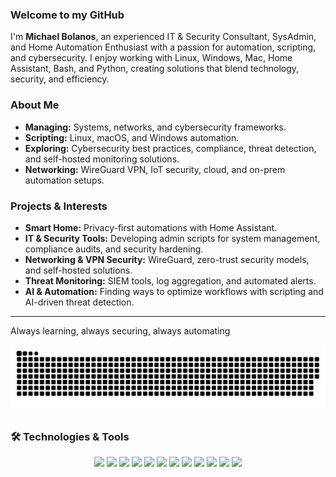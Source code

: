 ### Welcome to my GitHub  

I'm **Michael Bolanos**, an experienced IT & Security Consultant, SysAdmin, and Home Automation Enthusiast with a passion for automation, scripting, and cybersecurity. I enjoy working with Linux, Windows, Mac, Home Assistant, Bash, and Python, creating solutions that blend technology, security, and efficiency.  

### About Me  
- **Managing:**  Systems, networks, and cybersecurity frameworks.  
- **Scripting:**  Linux, macOS, and Windows automation.  
- **Exploring:**  Cybersecurity best practices, compliance, threat detection, and self-hosted monitoring solutions.  
- **Networking:**  WireGuard VPN, IoT security, cloud, and on-prem automation setups.  

### Projects & Interests  
- **Smart Home:**  Privacy-first automations with Home Assistant.  
- **IT & Security Tools:**  Developing admin scripts for system management, compliance audits, and security hardening.  
- **Networking & VPN Security:**  WireGuard, zero-trust security models, and self-hosted solutions.  
- **Threat Monitoring:**  SIEM tools, log aggregation, and automated alerts.  
- **AI & Automation:**  Finding ways to optimize workflows with scripting and AI-driven threat detection.  

---  

Always learning, always securing, always automating 

<picture>
  <source media="(prefers-color-scheme: dark)" srcset="https://raw.githubusercontent.com/michaelbolanos/michaelbolanos/output/github-snake-dark.svg" />
  <source media="(prefers-color-scheme: light)" srcset="https://raw.githubusercontent.com/michaelbolanos/michaelbolanos/output/github-snake.svg" />
  <img alt="github-snake" src="https://raw.githubusercontent.com/michaelbolanos/michaelbolanos/output/github-snake.svg" />
</picture>

### 🛠️ Technologies & Tools  

<p align="center">
  <img src="https://img.shields.io/badge/Linux-FCC624?style=for-the-badge&logo=linux&logoColor=black" />
  <img src="https://img.shields.io/badge/macOS-000000?style=for-the-badge&logo=apple&logoColor=white" />
  <img src="https://img.shields.io/badge/Windows-0078D6?style=for-the-badge&logo=windows&logoColor=white" />
  <img src="https://img.shields.io/badge/Raspberry_Pi-A22846?style=for-the-badge&logo=raspberry-pi&logoColor=white" />
  <img src="https://img.shields.io/badge/Open_Source-3DA639?style=for-the-badge&logo=open-source-initiative&logoColor=white" />
  <img src="https://img.shields.io/badge/Python-3776AB?style=for-the-badge&logo=python&logoColor=white" />
  <img src="https://img.shields.io/badge/Bash-4EAA25?style=for-the-badge&logo=gnu-bash&logoColor=white" />
  <img src="https://img.shields.io/badge/PowerShell-5391FE?style=for-the-badge&logo=powershell&logoColor=white" />
  <img src="https://img.shields.io/badge/Home_Assistant-41BDF5?style=for-the-badge&logo=home-assistant&logoColor=white" />
  <img src="https://img.shields.io/badge/WireGuard-88171A?style=for-the-badge&logo=wireguard&logoColor=white" />
  <img src="https://img.shields.io/badge/Git-F05032?style=for-the-badge&logo=git&logoColor=white" />
  <img src="https://img.shields.io/badge/Ansible-EE0000?style=for-the-badge&logo=ansible&logoColor=white" />
</p>

